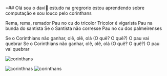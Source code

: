 =## Olá  sou o davi👋
estudo na gregrorio
estou aprendendo sobre computação 
e sou louco pelo corinthans 


Rema, rema, remador
Pau no cu do tricolor
Tricolor é vigarista
Pau na bunda do santista
Se o Santista não corresse
Pau no cu dos palmeirenses

Se o Corinthians não ganhar, olê, olê, olá
(O quê? O quê?) O pau vai quebrar
Se o Corinthians não ganhar, olê, olê, olá
(O quê? O quê?) O pau vai quebrar

![corinthans](https://media1.tenor.com/m/MCBkr6dWLkUAAAAd/corinthians-rodrigo-garro.gif)

![corinthnas](https://media1.tenor.com/m/g0kMau3yfwUAAAAC/renato-augusto-melhor-meia-do-brasil-renato-augusto-melhor-meio-campista-do-brasil.gif)
![corinthans](https://media1.tenor.com/m/aWfV6L4DMuQAAAAC/renato-augusto.gif)
